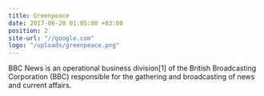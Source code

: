 ```yaml
---
title: Greenpeace
date: 2017-06-20 01:05:00 +03:00
position: 2
site-url: "//google.com"
logo: "/uploads/greenpeace.png"
---
```


BBC News is an operational business division[1] of the British Broadcasting Corporation (BBC) responsible for the gathering and broadcasting of news and current affairs. 